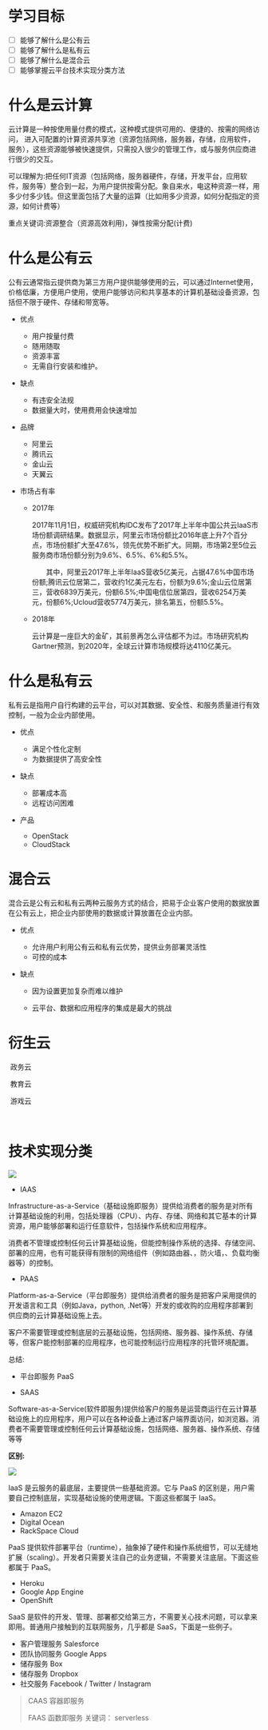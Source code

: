 # 学习目标

- [ ] 能够了解什么是公有云
- [ ] 能够了解什么是私有云
- [ ] 能够了解什么是混合云
- [ ] 能够掌握云平台技术实现分类方法

# 什么是云计算

云计算是一种按使用量付费的模式，这种模式提供可用的、便捷的、按需的网络访问， 进入可配置的计算资源共享池（资源包括网络，服务器，存储，应用软件，服务），这些资源能够被快速提供，只需投入很少的管理工作，或与服务供应商进行很少的交互。



可以理解为:把任何IT资源（包括网络，服务器硬件，存储，开发平台，应用软件，服务等）整合到一起，为用户提供按需分配。象自来水，电这种资源一样，用多少付多少钱。但这里面包括了大量的运算（比如用多少资源，如何分配指定的资源，如何计费等）



重点关键词:资源整合（资源高效利用)，弹性按需分配(计费)






# 什么是公有云

公有云通常指云提供商为第三方用户提供能够使用的云，可以通过Internet使用，价格低廉，方便用户使用，使用户能够访问和共享基本的计算机基础设备资源，包括但不限于硬件、存储和带宽等。

- 优点
  - 用户按量付费
  - 随用随取
  - 资源丰富
  - 无需自行安装和维护。

- 缺点
  - 有违安全法规
  - 数据量大时，使用费用会快速增加



- 品牌
  - 阿里云
  - 腾讯云
  - 金山云
  - 天翼云

- 市场占有率

  - 2017年

    ​	2017年11月1日，权威研究机构IDC发布了2017年上半年中国公共云IaaS市场份额调研结果。数据显示，阿里云市场份额比2016年底上升7个百分点，市场份额扩大至47.6%，领先优势不断扩大。同期，市场第2至5位云服务商市场份额分别为9.6%、6.5%、6%和5.5%。

    　　其中，阿里云2017年上半年IaaS营收5亿美元，占据47.6%中国市场份额;腾讯云位居第二，营收约1亿美元左右，份额为9.6%;金山云位居第三，营收6839万美元，份额6.5%;中国电信位居第四，营收6254万美元，份额6%;Ucloud营收5774万美元，排名第五，份额5.5%。

  - 2018年

    云计算是一座巨大的金矿，其前景再怎么评估都不为过。市场研究机构Gartner预测，到2020年，全球云计算市场规模将达4110亿美元。





# 什么是私有云

私有云是指用户自行构建的云平台，可以对其数据、安全性、和服务质量进行有效控制，一般为企业内部使用。

- 优点
  - 满足个性化定制
  - 为数据提供了高安全性



- 缺点
  - 部署成本高
  - 远程访问困难



- 产品
  - OpenStack 
  - CloudStack





# 混合云

混合云是公有云和私有云两种云服务方式的结合，把易于企业客户使用的数据放置在公有云上，把企业内部使用的数据或计算放置在企业内部。

- 优点
  - 允许用户利用公有云和私有云优势，提供业务部署灵活性
  - 可控的成本

- 缺点
  - 因为设置更加复杂而难以维护

  - 云平台、数据和应用程序的集成是最大的挑战

    

# 衍生云

​	政务云

​	教育云

​    游戏云



​	



# 技术实现分类



![](云平台/云计算层-1.jpg)



- IAAS


​     Infrastructure-as-a-Service（基础设施即服务）提供给消费者的服务是对所有计算基础设施的利用，包括处理器（CPU）、内存、存储、网络和其它基本的计算资源，用户能够部署和运行任意软件，包括操作系统和应用程序。    

​    消费者不管理或控制任何云计算基础设施，但能控制操作系统的选择、存储空间、部署的应用，也有可能获得有限制的网络组件（例如路由器、，防火墙，、负载均衡器等）的控制。







- PAAS


​    Platform-as-a-Service（平台即服务）提供给消费者的服务是把客户采用提供的开发语言和工具（例如Java，python, .Net等）开发的或收购的应用程序部署到供应商的云计算基础设施上去。

​    客户不需要管理或控制底层的云基础设施，包括网络、服务器、操作系统、存储等，但客户能控制部署的应用程序，也可能控制运行应用程序的托管环境配置。

总结:

- 平台即服务 PaaS  





- SAAS

​    Software-as-a-Service(软件即服务)提供给客户的服务是运营商运行在云计算基础设施上的应用程序，用户可以在各种设备上通过客户端界面访问，如浏览器。消费者不需要管理或控制任何云计算基础设施，包括网络、服务器、操作系统、存储等等





**区别:**



![](云平台/云计算层-2.jpg)



IaaS 是云服务的最底层，主要提供一些基础资源。它与 PaaS 的区别是，用户需要自己控制底层，实现基础设施的使用逻辑。下面这些都属于 IaaS。

- Amazon EC2
- Digital Ocean
- RackSpace Cloud



PaaS 提供软件部署平台（runtime），抽象掉了硬件和操作系统细节，可以无缝地扩展（scaling）。开发者只需要关注自己的业务逻辑，不需要关注底层。下面这些都属于 PaaS。

- Heroku
- Google App Engine
- OpenShift



SaaS 是软件的开发、管理、部署都交给第三方，不需要关心技术问题，可以拿来即用。普通用户接触到的互联网服务，几乎都是 SaaS，下面是一些例子。

- 客户管理服务 Salesforce
- 团队协同服务 Google Apps
- 储存服务 Box
- 储存服务 Dropbox
- 社交服务 Facebook / Twitter / Instagram





>CAAS 容器即服务
>
>FAAS  函数即服务      关键词： serverless




























